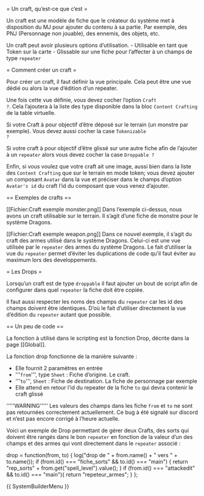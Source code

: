 = Un craft, qu’est-ce que c’est =

Un craft est une modèle de fiche que le créateur du système met à disposition du MJ pour ajouter du contenu à sa partie. Par exemple, des PNJ (Personnage non jouable), des ennemis, des objets, etc.

Un craft peut avoir plusieurs options d’utilisation. - Utilisable en tant que Token sur la carte - Glissable sur une fiche pour l’affecter à un champs de type <code>repeater</code>

= Comment créer un craft =

Pour créer un craft, il faut définir la vue principale. Cela peut être une vue dédié ou alors la vue d’édition d’un repeater.

Une fois cette vue définie, vous devez cocher l’option <code>Craft ?</code>. Cela l’ajoutera à la liste des type disponible dans la bloc <code>Content Crafting</code> de la table virtuelle.

Si votre Craft à pour objectif d’être déposé sur le terrain (un monstre par exemple). Vous devez aussi cocher la case <code>Tokenizable ?</code>

Si votre craft à pour objectif d’être glissé sur une autre fiche afin de l’ajouter à un <code>repeater</code> alors vous devez cocher la case <code>Droppable ?</code>

Enfin, si vous voulez que votre craft ait une image, aussi bien dans la liste des <code>Content Crafting</code> que sur le terrain en mode token; vous devez ajouter un composant <code>Avatar</code> dans la vue et préciser dans le champs d’option <code>Avatar's id</code> du craft l’id du composant que vous venez d’ajouter.

== Exemples de crafts ==

[[Fichier:Craft exemple monster.png]]
Dans l’exemple ci-dessus, nous avons un craft utilisable sur le terrain. Il s’agit d’une fiche de monstre pour le système Dragons.

[[Fichier:Craft exemple weapon.png]]
Dans ce nouvel exemple, il s’agit du craft des armes utilisé dans le système Dragons. Celui-ci est une vue utilisée par le <code>repeater</code> des armes du système Dragons. Le fait d’utiliser la vue du <code>repeater</code> permet d’éviter les duplications de code qu’il faut éviter au maximum lors des developpements.

= Les Drops =

Lorsqu’un craft est de type <code>droppable</code> il faut ajouter un bout de script afin de configurer dans quel <code>repeater</code> la fiche doit être copiée.

Il faut aussi respecter les noms des champs du <code>repeater</code> car les id des champs doivent être identiques. D’où le fait d’utiliser directement la vue d’édition du <code>repeater</code> autant que possible.

== Un peu de code ==

La fonction à utilisé dans le scripting est la fonction Drop, décrite dans la page [[Global]].

La fonction drop fonctionne de la manière suivante : 
* Elle fournit 2 paramètres en entrée 
* '''<code>from</code>''', type <code>Sheet</code> : Fiche d’origine. Le craft. 
* '''<code>to</code>''', <code>Sheet</code> : Fiche de destination. La fiche de personnage par exemple
* Elle attend en retour l’id du repeater de la fiche <code>to</code> qui devra contenir le craft glissé

'''''WARNING''''' Les valeurs des champs dans les fiche <code>from</code> et <code>to</code> ne sont pas retournées correctement actuellement. Ce bug à été signalé sur discord et n’est pas encore corrigé à l’heure actuelle.

Voici un exemple de Drop permettant de gérer deux Crafts, des sorts qui doivent être rangés dans le bon <code>repeater</code> en fonction de la valeur d’un des champs et des armes qui vont directement dans le <code>repeater</code> associé :

<syntaxhighlight lang="javascript">
drop = function(from, to) {
    log("drop de " + from.name() + " vers " + to.name());
    if (from.id() === "fiche_sorts" && to.id() === "main") {
        return "rep_sorts" + from.get("spell_level").value();
    }
    if (from.id() === "attackedit" && to.id() === "main"){
      return "repeteur_armes";
    }
};
</syntaxhighlight>

{{ SystemBuilderMenu }}